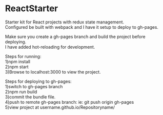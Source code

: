# ReactStarter

Starter kit for React projects with redux state management.  
Configured be built with webpack and I have it setup to deploy to gh-pages.  

Make sure you create a gh-pages branch and build the project before deploying.  
I have added hot-reloading for development.  

Steps for running:  
1)npm install  
2)npm start  
3)Browse to localhost:3000 to view the project.  

Steps for deploying to gh-pages:  
1)switch to gh-pages branch  
2)npm run build  
3)commit the bundle file.  
4)push to remote gh-pages branch: ie: git push origin gh-pages  
5)view project at username.github.io/Repositoryname/  
